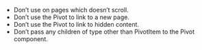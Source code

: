 - Don’t use on pages which doesn’t scroll.
- Don’t use the Pivot to link to a new page.
- Don’t use the Pivot to link to hidden content.
- Don’t pass any children of type other than PivotItem to the Pivot component.

